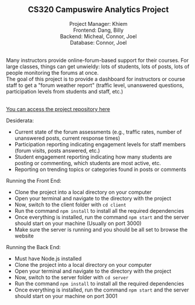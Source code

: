 ## <div align="center">**CS320 Campuswire Analytics Project**</div>

<div align="center">
Project Manager: Khiem</br>
Frontend: Dang, Billy</br>
Backend: Micheal, Connor, Joel</br>
Database: Connor, Joel<br></br></div>

Many instructors provide online-forum-based support for their courses. For large classes, things can get unwieldy: lots of students, lots of posts, lots of people monitoring the forums at once.<br>
The goal of this project is to provide a dashboard for instructors or course staff to get a "forum weather report" (traffic level, unanswered questions, participation levels from students and staff, etc.)<br></br>

[You can access the project repository here](https://github.com/ntdkhiem/CS320-Campuswire-Analytics)

Desiderata:
- Current state of the forum assessments (e.g., traffic rates, number of unanswered posts, current response times)
- Participation reporting indicating engagement levels for staff members (forum visits, posts answered, etc.)
- Student engagement reporting indicating how many students are posting or commenting, which students are most active, etc.
- Reporting on trending topics or categories found in posts or comments


Running the Front End:
- Clone the project into a local directory on your computer
- Open your terminal and navigate to the directory with the project
- Now, switch to the client folder with `cd client`
- Run the command `npm install` to install all the required dependencies
- Once everything is installed, run the command `npm start` and the server should start on your machine (Usually on port 3000)
- Make sure the server is running and you should be all set to browse the website


Running the Back End:
- Must have Node.js installed 
- Clone the project into a local directory on your computer
- Open your terminal and navigate to the directory with the project
- Now, switch to the server folder with `cd server`
- Run the command `npm install` to install all the required dependencies
- Once everything is installed, run the command `npm start` and the server should start on your machine on port 3001


